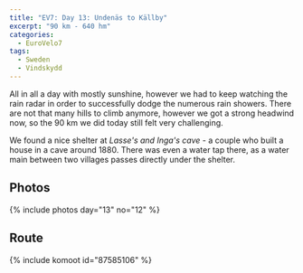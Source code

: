 ```yaml
---
title: "EV7: Day 13: Undenäs to Källby"
excerpt: "90 km - 640 hm"
categories:
  - EuroVelo7
tags:
  - Sweden
  - Vindskydd
---
```

All in all a day with mostly sunshine, however we had to keep watching the rain radar in order to successfully dodge the numerous rain showers. There are not that many hills to climb anymore, however we got a strong headwind now, so the 90 km we did today still felt very challenging.

We found a nice shelter at _Lasse's and Inga's cave_ - a couple who built a house in a cave around 1880. There was even a water tap there, as a water main between two villages passes directly under the shelter. 

## Photos

{% include photos day="13" no="12" %}

## Route

{% include komoot id="87585106" %}
